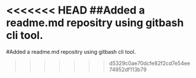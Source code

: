 <<<<<<< HEAD
##Added a readme.md repositry using gitbash cli tool.
=======
#Added a readme.md repositry using gitbash cli tool.
>>>>>>> d5329c0ae70dcfe82f2cd7e54ee74952df113b79
